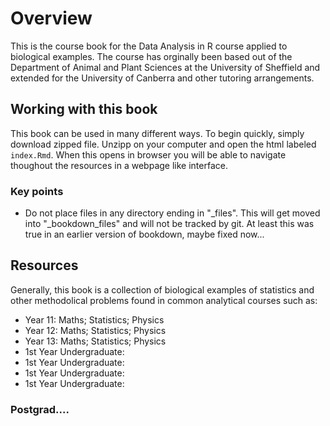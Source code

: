 # Overview

This is the course book for the Data Analysis in R course applied to biological examples. The course has orginally been based out of the Department of Animal and Plant Sciences at the University of Sheffield and extended for the University of Canberra and other tutoring arrangements. 

## Working with this book

This book can be used in many different ways. To begin quickly, simply download zipped file. Unzipp on your computer and open the html labeled `index.Rmd`. When this opens in browser you will be able to navigate thoughout the resources in a webpage like interface.

### Key points

*   Do not place files in any directory ending in "_files". This will get moved into "_bookdown_files" and will not be tracked by git. At least this was true in an earlier version of bookdown, maybe fixed now...

## Resources

Generally, this book is a collection of biological examples of statistics and other methodolical problems found in common analytical courses such as:

- Year 11: Maths; Statistics; Physics
- Year 12: Maths; Statistics; Physics
- Year 13: Maths; Statistics; Physics
- 1st Year Undergraduate:
- 1st Year Undergraduate:
- 1st Year Undergraduate:
- 1st Year Undergraduate:

### Postgrad....



